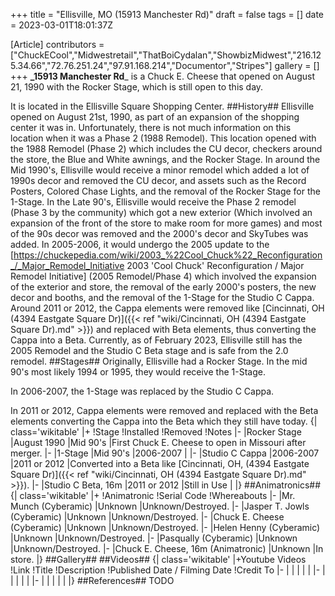 +++
title = "Ellisville, MO (15913 Manchester Rd)"
draft = false
tags = []
date = 2023-03-01T18:01:37Z

[Article]
contributors = ["ChuckECool","Midwestretail","ThatBoiCydalan","ShowbizMidwest","216.125.34.66","72.76.251.24","97.91.168.214","Documentor","Stripes"]
gallery = []
+++
**_15913 Manchester Rd**_ is a Chuck E. Cheese that opened on August 21, 1990 with the Rocker Stage, which is still open to this day.

It is located in the Ellisville Square Shopping Center.
##History##
Ellisville opened on August 21st, 1990, as part of an expansion of the shopping center it was in. Unfortunately, there is not much information on this location when it was a Phase 2 (1988 Remodel). This location opened with the 1988 Remodel (Phase 2) which includes the CU decor, checkers around the store, the Blue and White awnings, and the Rocker Stage. In around the Mid 1990's, Ellisville would receive a minor remodel which added a lot of 1990s decor and removed the CU decor, and assets such as the Record Posters, Colored Chase Lights, and the removal of the Rocker Stage for the 1-Stage. In the Late 90's, Ellisville would receive the Phase 2 remodel (Phase 3 by the community) which got a new exterior (Which involved an expansion of the front of the store to make room for more games) and most of the 90s decor was removed and the 2000's decor and SkyTubes was added. In 2005-2006, it would undergo the 2005 update to the [https://chuckepedia.com/wiki/2003_%22Cool_Chuck%22_Reconfiguration_/_Major_Remodel_Initiative 2003 'Cool Chuck' Reconfiguration / Major Remodel Initiative] (2005 Remodel/Phase 4) which involved the expansion of the exterior and store, the removal of the early 2000's posters, the new decor and booths, and the removal of the 1-Stage for the Studio C Cappa. Around 2011 or 2012, the Cappa elements were removed like [Cincinnati, OH (4394 Eastgate Square Dr)]({{< ref "wiki/Cincinnati, OH (4394 Eastgate Square Dr).md" >}}) and replaced with Beta elements, thus converting the Cappa into a Beta. Currently, as of February 2023, Ellisville still has the 2005 Remodel and the Studio C Beta stage and is safe from the 2.0 remodel.
##Stages##
Originally, Ellisville had a Rocker Stage. In the mid 90's most likely 1994 or 1995, they would receive the 1-Stage. 

In 2006-2007, the 1-Stage was replaced by the Studio C Cappa.

In 2011 or 2012, Cappa elements were removed and replaced with the Beta elements converting the Cappa into the Beta which they still have today.
{| class='wikitable'
|+
!Stage
!Installed
!Removed
!Notes
|-
|Rocker Stage
|August 1990
|Mid 90's
|First Chuck E. Cheese to open in Missouri after merger.
|-
|1-Stage
|Mid 90's
|2006-2007
|
|-
|Studio C Cappa
|2006-2007
|2011 or 2012
|Converted into a Beta like [Cincinnati, OH, (4394 Eastgate Square Dr)]({{< ref "wiki/Cincinnati, OH (4394 Eastgate Square Dr).md" >}}).
|-
|Studio C Beta, 16m
|2011 or 2012
|Still in Use
|
|}
##Animatronics##
{| class='wikitable'
|+
!Animatronic
!Serial Code
!Whereabouts
|-
|Mr. Munch (Cyberamic)
|Unknown
|Unknown/Destroyed.
|-
|Jasper T. Jowls (Cyberamic)
|Unknown
|Unknown/Destroyed.
|-
|Chuck E. Cheese (Cyberamic)
|Unknown
|Unknown/Destroyed.
|-
|Helen Henny (Cyberamic)
|Unknown
|Unknown/Destroyed.
|-
|Pasqually (Cyberamic)
|Unknown
|Unknown/Destroyed.
|-
|Chuck E. Cheese, 16m (Animatronic)
|Unknown
|In store.
|}
##Gallery##
<gallery>
</gallery>
##Videos##
{| class='wikitable'
|+Youtube Videos
!Link
!Title
!Description
!Published Date / Filming Date
!Credit To
|-
|
|
|
|
|
|-
|
|
|
|
|
|-
|
|
|
|
|
|}
##References##
TODO